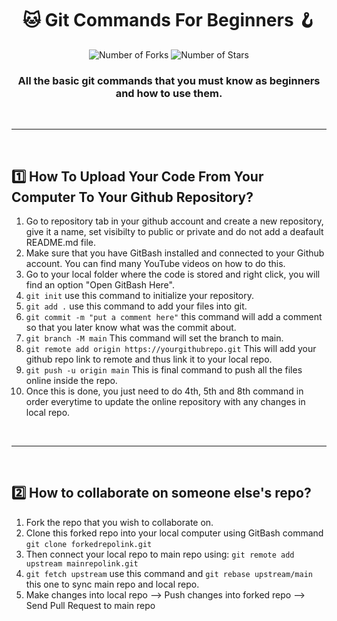 <h1 align="center">🐱 Git Commands For Beginners 🪝</h1>
<p align="center">
<img alt="Number of Forks" src="https://img.shields.io/github/forks/Velvonium/Git-Commands-For-Beginners?color=green&label=Forks">
<img alt="Number of Stars" src="https://img.shields.io/github/stars/Velvonium/Git-Commands-For-Beginners?color=yellow&label=Stars">
</p>
<h3 align="center">All the basic git commands that you must know as beginners and how to use them.</h3>
<br>

------

<br>

## 1️⃣ How To Upload Your Code From Your Computer To Your Github Repository?
1. Go to repository tab in your github account and create a new repository, give it a name, set visibilty to public or private and do not add a deafault README.md file.
2. Make sure that you have GitBash installed and connected to your Github account. You can find many YouTube videos on how to do this.
3. Go to your local folder where the code is stored and right click, you will find an option "Open GitBash Here".
4. `git init` use this command to initialize your repository.
5. `git add .` use this command to add your files into git.
6. `git commit -m "put a comment here"` this command will add a comment so that you later know what was the commit about.
7. `git branch -M main` This command will set the branch to main.
8. `git remote add origin https://yourgithubrepo.git` This will add your github repo link to remote and thus link it to your local repo.
9. `git push -u origin main` This is final command to push all the files online inside the repo.
10. Once this is done, you just need to do 4th, 5th and 8th command in order everytime to update the online repository with any changes in local repo.
<br>

-----------------------------------

<br>

## 2️⃣ How to collaborate on someone else's repo?
1. Fork the repo that you wish to collaborate on.
2. Clone this forked repo into your local computer using GitBash command `git clone forkedrepolink.git`
3. Then connect your local repo to main repo using: `git remote add upstream mainrepolink.git`
4. `git fetch upstream` use this command and `git rebase upstream/main` this one to sync main repo and local repo.
5. Make changes into local repo --> Push changes into forked repo --> Send Pull Request to main repo
